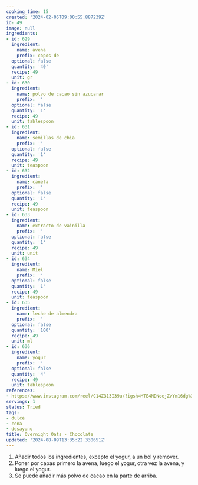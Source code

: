 ```yaml
---
cooking_time: 15
created: '2024-02-05T09:00:55.887239Z'
id: 49
image: null
ingredients:
- id: 629
  ingredient:
    name: avena
    prefix: copos de
  optional: false
  quantity: '40'
  recipe: 49
  unit: gr
- id: 630
  ingredient:
    name: polvo de cacao sin azucarar
    prefix: ''
  optional: false
  quantity: '1'
  recipe: 49
  unit: tablespoon
- id: 631
  ingredient:
    name: semillas de chia
    prefix: ''
  optional: false
  quantity: '1'
  recipe: 49
  unit: teaspoon
- id: 632
  ingredient:
    name: canela
    prefix: ''
  optional: false
  quantity: '1'
  recipe: 49
  unit: teaspoon
- id: 633
  ingredient:
    name: extracto de vainilla
    prefix: ''
  optional: false
  quantity: '1'
  recipe: 49
  unit: unit
- id: 634
  ingredient:
    name: Miel
    prefix: ''
  optional: false
  quantity: '1'
  recipe: 49
  unit: teaspoon
- id: 635
  ingredient:
    name: leche de almendra
    prefix: ''
  optional: false
  quantity: '100'
  recipe: 49
  unit: ml
- id: 636
  ingredient:
    name: yogur
    prefix: ''
  optional: false
  quantity: '4'
  recipe: 49
  unit: tablespoon
references:
- https://www.instagram.com/reel/C14Z313I39u/?igsh=MTE4NDNoejZvYm16dg%3D%3D
servings: 1
status: Tried
tags:
- dulce
- cena
- desayuno
title: Overnight Oats - Chocolate
updated: '2024-08-09T13:35:22.330651Z'
---
```

1. Añadir todos los ingredientes, excepto el yogur, a un bol y remover.
2. Poner por capas primero la avena, luego el yogur, otra vez la avena, y luego el yogur.
3. Se puede añadir más polvo de cacao en la parte de arriba.

